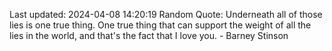 Last updated: 2024-04-08 14:20:19
Random Quote: Underneath all of those lies is one true thing. One true thing that can support the weight of all the lies in the world, and that's the fact that I love you. - Barney Stinson